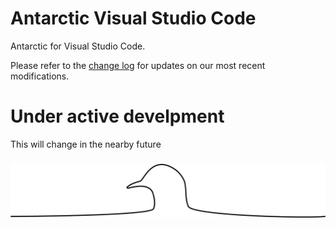 # Antarctic Visual Studio Code
Antarctic for Visual Studio Code.

Please refer to the [change log](https://github.com/AntarcticTheme/VS-Code/blob/main/CHANGELOG.md) for updates on our most recent modifications.

# Under active develpment 
This will change in the nearby future 

<h3 align="center">
  <img src="https://github.com/AntarcticTheme/.github/blob/main/images/footer.png" alt="Footer"/><br/>
</h3>